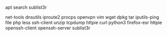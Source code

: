 apt search sublist3r

net-tools
dnsutils
iproute2
procps
openvpn
vim
wget
dpkg
tar
iputils-ping
file
php
less
ssh-client
unzip
tcpdump
httpie
curl
python3
firefox-esr
httpie
openssh-client
openssh-server
sublist3r
